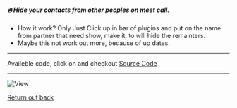 ##### 🔥 Hide your contacts from other peoples on meet call. 

- How it work? Only Just Click up in bar of plugins and put on the name from partner that need show, make it, to will hide the remainters.
- Maybe this not work out more, because of up dates. 

---

Availeble code, click on and checkout [Source Code](https://github.com/devnaelson/devnaelson/tree/main/projects/hide-whatsapp/code)

---

![View](https://i.imgur.com/pWKy1hC.jpg)


[Return out back](https://github.com/devnaelson)
